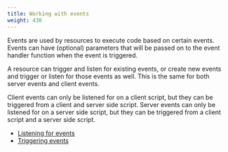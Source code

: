 ```yaml
---
title: Working with events
weight: 430
---
```


Events are used by resources to execute code based on certain events. Events can have (optional) parameters that will be
passed on to the event handler function when the event is triggered.

A resource can trigger and listen for existing events, or create new events and trigger or listen for those events as
well. This is the same for both server events and client events.

Client events can only be listened for on a client script, but they can be triggered from a client and server side
script. Server events can only be listened for on a server side script, but they can be triggered from a client script
and a server side script.

- [Listening for events](/guides/listening-for-events/)
- [Triggering events](/guides/triggering-events/)

<!-- TODO
- [Using events](/scripting-manual/working-with-events/using-events)
- [Creating new events](/scripting-manual/working-with-event/creating-new-events)
- [Server-client communication](/scripting-manual/working-with-event/server-client-communication)
-->
